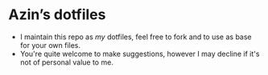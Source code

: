 # Azin’s dotfiles

* I maintain this repo as *my* dotfiles, feel free to fork and to use as base for your own files.
* You're quite welcome to make suggestions, however I may decline if it's not of personal value to me.
